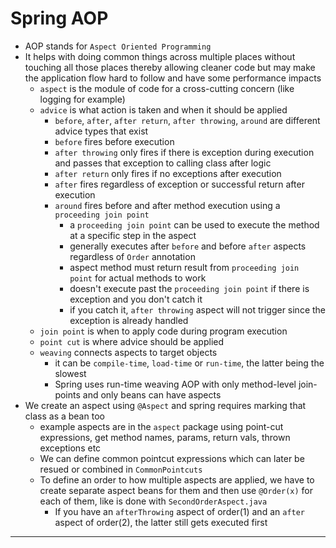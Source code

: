 # Spring AOP

- AOP stands for `Aspect Oriented Programming`
- It helps with doing common things across multiple places without touching all those places thereby allowing cleaner code but may make the application flow hard to follow and have some performance impacts
  - `aspect` is the module of code for a cross-cutting concern (like logging for example)
  - `advice` is what action is taken and when it should be applied
      - `before`, `after`, `after return`, `after throwing`, `around` are different advice types that exist
      - `before` fires before execution
      - `after throwing` only fires if there is exception during execution and passes that exception to calling class after logic
      - `after return` only fires if no exceptions after execution
      - `after` fires regardless of exception or successful return after execution
      - `around` fires before and after method execution using a `proceeding join point`
        - a `proceeding join point` can be used to execute the method at a specific step in the aspect
        - generally executes after `before` and before `after` aspects regardless of `Order` annotation
        - aspect method must return result from `proceeding join point` for actual methods to work
        - doesn't execute past the `proceeding join point` if there is exception and you don't catch it
        - if you catch it, `after throwing` aspect will not trigger since the exception is already handled
  - `join point` is when to apply code during program execution
  - `point cut` is where advice should be applied
  - `weaving` connects aspects to target objects
    - it can be `compile-time`, `load-time` or `run-time`, the latter being the slowest
    - Spring uses run-time weaving AOP with only method-level join-points and only beans can have aspects
- We create an aspect using `@Aspect` and spring requires marking that class as a bean too
  - example aspects are in the `aspect` package using point-cut expressions, get method names, params, return vals, thrown exceptions etc
  - We can define common pointcut expressions which can later be resued or combined in `CommonPointcuts`
  - To define an order to how multiple aspects are applied, we have to create separate aspect beans for them and then use `@Order(x)` for each of them, like is done with `SecondOrderAspect.java`
    - If you have an `afterThrowing` aspect of order(1) and an `after` aspect of order(2), the latter still gets executed first

---
